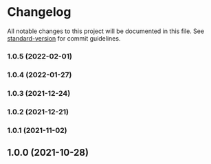 # Changelog

All notable changes to this project will be documented in this file. See [standard-version](https://github.com/conventional-changelog/standard-version) for commit guidelines.

### 1.0.5 (2022-02-01)

### 1.0.4 (2022-01-27)

### 1.0.3 (2021-12-24)

### 1.0.2 (2021-12-21)

### 1.0.1 (2021-11-02)

## 1.0.0 (2021-10-28)
